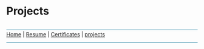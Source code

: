 # Projects
![line](Pictures/line.jpg)
[Home](README.md) | [Resume](resumes.md) | [Certificates](certificates.md) | [projects](projects.md)
![line](Pictures/line.jpg)
